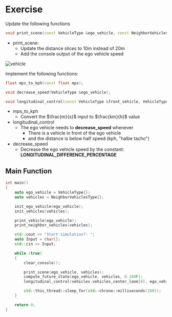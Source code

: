 # Exercise

Update the following functions

```cpp
void print_scene(const VehicleType &ego_vehicle, const NeighborVehiclesType &vehicles);
```

- print_scene:
  - Update the distance slices to 10m instead of 20m
  - Add the console output of the ego vehicle speed

<img src="../../media/vehicle2.png" alt="vehicle"/>

Implement the following functions:

```cpp
float mps_to_kph(const float mps);

void decrease_speed(VehicleType &ego_vehicle);

void longitudinal_control(const VehicleType &front_vehicle, VehicleType &ego_vehicle);
```

- mps_to_kph
  - Convert the $\frac{m}{s}$ input to $\frac{km}{h}$ value
- longitudinal_control
  - The ego vehicle needs to **decrease_speed** whenever
    - There is a vehicle in front of the ego vehicle
    - and the distance is below half speed (kph, "halbe tacho")
- decrease_speed
  - Decrease the ego vehicle speed by the constant: **LONGITUDINAL_DIFFERENCE_PERCENTAGE**

## Main Function

```cpp
int main()
{
    auto ego_vehicle = VehicleType{};
    auto vehicles = NeighborVehiclesType{};

    init_ego_vehicle(ego_vehicle);
    init_vehicles(vehicles);

    print_vehicle(ego_vehicle);
    print_neighbor_vehicles(vehicles);

    std::cout << "Start simulation?: ";
    auto Input = char{};
    std::cin >> Input;

    while (true)
    {
        clear_console();

        print_scene(ego_vehicle, vehicles);
        compute_future_state(ego_vehicle, vehicles, 0.100F);
        longitudinal_control(vehicles.vehicles_center_lane[0], ego_vehicle);

        std::this_thread::sleep_for(std::chrono::milliseconds(100));
    }

    return 0;
}
```
